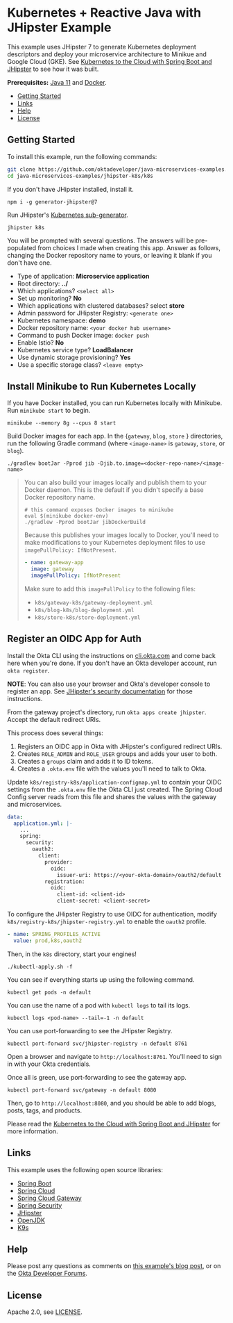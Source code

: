 # Kubernetes + Reactive Java with JHipster Example
 
This example uses JHipster 7 to generate Kubernetes deployment descriptors and deploy your microservice architecture to Minikue and Google Cloud (GKE). See [Kubernetes to the Cloud with Spring Boot and JHipster][blog] to see how it was built.

**Prerequisites:** [Java 11](https://sdkman.io/sdks#java) and [Docker](https://docs.docker.com/engine/install/).

* [Getting Started](#getting-started)
* [Links](#links)
* [Help](#help)
* [License](#license)

## Getting Started

To install this example, run the following commands:

```bash
git clone https://github.com/oktadeveloper/java-microservices-examples.git
cd java-microservices-examples/jhipster-k8s/k8s
```

If you don't have JHipster installed, install it.

```shell
npm i -g generator-jhipster@7
```

Run JHipster's [Kubernetes sub-generator](https://www.jhipster.tech/kubernetes/).

```shell
jhipster k8s
```

You will be prompted with several questions. The answers will be pre-populated from choices I made when creating this app. Answer as follows, changing the Docker repository name to yours, or leaving it blank if you don't have one.

- Type of application: **Microservice application**
- Root directory: **../**
- Which applications? `<select all>`
- Set up monitoring? **No**
- Which applications with clustered databases? select **store**
- Admin password for JHipster Registry: `<generate one>`
- Kubernetes namespace: **demo**
- Docker repository name: `<your docker hub username>`
- Command to push Docker image: `docker push`
- Enable Istio? **No**
- Kubernetes service type? **LoadBalancer**
- Use dynamic storage provisioning? **Yes**
- Use a specific storage class? `<leave empty>`

## Install Minikube to Run Kubernetes Locally

If you have Docker installed, you can run Kubernetes locally with Minikube. Run `minikube start` to begin.

```shell
minikube --memory 8g --cpus 8 start
```

Build Docker images for each app. In the {`gateway`, `blog`, `store` } directories, run the following Gradle command (where `<image-name>` is `gateway`, `store`, or `blog`).

```shell
./gradlew bootJar -Pprod jib -Djib.to.image=<docker-repo-name>/<image-name>
```

> You can also build your images locally and publish them to your Docker daemon. This is the default if you didn't specify a base Docker repository name.
>
> ```shell
> # this command exposes Docker images to minikube
> eval $(minikube docker-env)
> ./gradlew -Pprod bootJar jibDockerBuild
> ```
>
> Because this publishes your images locally to Docker, you'll need to make modifications to your Kubernetes deployment files to use `imagePullPolicy: IfNotPresent`.
>
> ```yaml
> - name: gateway-app
>   image: gateway
>   imagePullPolicy: IfNotPresent
> ```
>
> Make sure to add this `imagePullPolicy` to the following files:
>
> - `k8s/gateway-k8s/gateway-deployment.yml`
> - `k8s/blog-k8s/blog-deployment.yml`
> - `k8s/store-k8s/store-deployment.yml`

## Register an OIDC App for Auth

Install the Okta CLI using the instructions on [cli.okta.com](https://cli.okta.com) and come back here when you're done. If you don't have an Okta developer account, run `okta register`.

**NOTE**: You can also use your browser and Okta's developer console to register an app. See [JHipster's security documentation](https://www.jhipster.tech/security/#okta) for those instructions.

From the gateway project's directory, run `okta apps create jhipster`. Accept the default redirect URIs.

This process does several things:

1. Registers an OIDC app in Okta with JHipster's configured redirect URIs.
2. Creates `ROLE_ADMIN` and `ROLE_USER` groups and adds your user to both.
3. Creates a `groups` claim and adds it to ID tokens.
4. Creates a `.okta.env` file with the values you'll need to talk to Okta.

Update `k8s/registry-k8s/application-configmap.yml` to contain your OIDC settings from the `.okta.env` file the Okta CLI just created. The Spring Cloud Config server reads from this file and shares the values with the gateway and microservices.

```yaml
data:
  application.yml: |-
    ...
    spring:
      security:
        oauth2:
          client:
            provider:
              oidc:
                issuer-uri: https://<your-okta-domain>/oauth2/default
            registration:
              oidc:
                client-id: <client-id>
                client-secret: <client-secret>
```

To configure the JHipster Registry to use OIDC for authentication, modify `k8s/registry-k8s/jhipster-registry.yml` to enable the `oauth2` profile.

```yaml
- name: SPRING_PROFILES_ACTIVE
  value: prod,k8s,oauth2
```

Then, in the `k8s` directory, start your engines!

```shell
./kubectl-apply.sh -f
```

You can see if everything starts up using the following command.

```shell
kubectl get pods -n default
```

You can use the name of a pod with `kubectl logs` to tail its logs.

```shell
kubectl logs <pod-name> --tail=-1 -n default
```

You can use port-forwarding to see the JHipster Registry.

```shell
kubectl port-forward svc/jhipster-registry -n default 8761
```

Open a browser and navigate to `http://localhost:8761`. You'll need to sign in with your Okta credentials.

Once all is green, use port-forwarding to see the gateway app.

```shell
kubectl port-forward svc/gateway -n default 8080
```

Then, go to `http://localhost:8080`, and you should be able to add blogs, posts, tags, and products.

Please read the [Kubernetes to the Cloud with Spring Boot and JHipster][blog] for more information.

## Links

This example uses the following open source libraries:

* [Spring Boot](https://spring.io/projects/spring-boot)
* [Spring Cloud](https://spring.io/projects/spring-cloud)
* [Spring Cloud Gateway](https://spring.io/projects/spring-cloud-gateway)
* [Spring Security](https://spring.io/projects/spring-security)
* [JHipster](https://www.jhipster.tech)
* [OpenJDK](https://openjdk.java.net/)
* [K9s](https://k9scli.io/)

## Help

Please post any questions as comments on [this example's blog post][blog], or on the [Okta Developer Forums](https://devforum.okta.com/).

## License

Apache 2.0, see [LICENSE](LICENSE).

[blog]: https://developer.okta.com/blog/2021/06/01/kubernetes-spring-boot-jhipster
